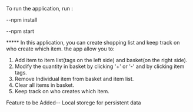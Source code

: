 To run the application, run :

 --npm install
 
 
 --npm start


***** In this application, you can create shopping list and keep track on who create which item.
the app allow you to:

1. Add item to item list(tags on the left side) and basket(on the right side).
2. Modify the quantity in basket by clicking '+' or '-' and by clicking item tags.
3. Remove Individual item from basket and item list.
4. Clear all items in basket.
5. Keep track on who creates which item.


Feature to be Added-- Local storege for persistent data

